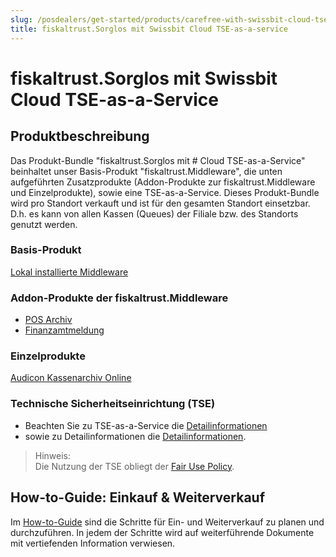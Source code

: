 ```yaml
---
slug: /posdealers/get-started/products/carefree-with-swissbit-cloud-tse-as-a-service
title: fiskaltrust.Sorglos mit Swissbit Cloud TSE-as-a-service
---
```


# fiskaltrust.Sorglos mit Swissbit Cloud TSE-as-a-Service

## Produktbeschreibung

Das Produkt-Bundle "fiskaltrust.Sorglos mit # Cloud TSE-as-a-Service" beinhaltet unser Basis-Produkt "fiskaltrust.Middleware", die unten aufgeführten Zusatzprodukte (Addon-Produkte zur fiskaltrust.Middleware und Einzelprodukte), sowie eine TSE-as-a-Service. Dieses Produkt-Bundle wird pro Standort verkauft und ist für den gesamten Standort einsetzbar. D.h. es kann von allen Kassen (Queues) der Filiale bzw. des Standorts genutzt werden.

### Basis-Produkt

[Lokal installierte Middleware](https://github.com/fiskaltrust/productdescription-de-doc/blob/master/product-service-description/compliance-as-a-service/products/middleware.md) 

### Addon-Produkte der fiskaltrust.Middleware

-  [POS Archiv](https://github.com/fiskaltrust/productdescription-de-doc/blob/master/product-service-description/revisionsafe-data-as-a-service/products/pos-archive.md) 
-  [Finanzamtmeldung](https://github.com/fiskaltrust/productdescription-de-doc/blob/master/product-service-description/compliance-as-a-service/products/tax-authority-notification.md) 

### Einzelprodukte

[Audicon Kassenarchiv Online](https://github.com/fiskaltrust/productdescription-de-doc/blob/master/product-service-description/revisionsafe-data-as-a-service/products/ako.md) 

### Technische Sicherheitseinrichtung (TSE)

-  Beachten Sie zu TSE-as-a-Service die [Detailinformationen](https://github.com/fiskaltrust/productdescription-de-doc/blob/master/product-service-description/compliance-as-a-service/features/basics/tse-as-a-service/README.md)
 - sowie zu Detailinformationen die [Detailinformationen](https://github.com/fiskaltrust/productdescription-de-doc/blob/master/product-service-description/compliance-as-a-service/features/basics/tse-as-a-service/swissbit-cloud.md). 

>Hinweis:  
Die Nutzung der TSE obliegt der [Fair Use Policy](https://github.com/fiskaltrust/productdescription-de-doc/blob/master/for-posoperators/market-de-fair-use-policy.md).

## How-to-Guide: Einkauf & Weiterverkauf

Im [How-to-Guide](https://github.com/fiskaltrust/getting-started/blob/main/posdealers/01-products/carefree-with-tse.md#how-to-guide-einkauf--weiterverkauf) sind die Schritte für Ein- und Weiterverkauf zu planen und durchzuführen. In jedem der Schritte wird auf weiterführende Dokumente mit vertiefenden Information verwiesen.

